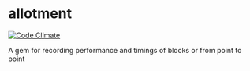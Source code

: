 allotment
=========

[![Code Climate](https://codeclimate.com/github/benSlaughter/allotment.png)](https://codeclimate.com/github/benSlaughter/allotment)

A gem for recording performance and timings of blocks or from point to point
